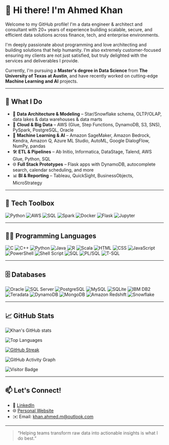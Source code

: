 # 👋 Hi there! I'm Ahmed Khan

Welcome to my GitHub profile! I'm a data engineer & architect and consultant with 20+ years of experience building scalable, secure, and efficient data solutions across finance, tech, and enterprise environments.

I'm deeply passionate about programming and love architecting and building solutions that help humanity. I’m also extremely customer-focused ensuring my clients are not just satisfied, but truly delighted with the services and deliverables I provide.

Currently, I'm pursuing a **Master's degree in Data Science** from **The University of Texas at Austin**, and have recently worked on cutting-edge **Machine Learning and AI** projects.

---

## 🔧 What I Do

- 🧠 **Data Architecture & Modeling** – Star/Snowflake schema, OLTP/OLAP, data lakes & data warehouses & data marts  
- 🚀 **Cloud & Big Data** – AWS (Glue, Step Functions, DynamoDB, S3, SNS), PySpark, PostgreSQL, Oracle  
- 🤖 **Machine Learning & AI** – Amazon SageMaker, Amazon Bedrock, Kendra, Amazon Q, Azure ML Studio, AutoML, Google DialogFlow, NumPy, pandas  
- 🛠️ **ETL & Pipelines** – Ab Initio, Informatica, DataStage, Talend, AWS Glue, Python, SQL  
- 🌐 **Full Stack Prototypes** – Flask apps with DynamoDB, autocomplete search, calendar scheduling, and more  
- 📊 **BI & Reporting** – Tableau, QuickSight, BusinessObjects, MicroStrategy  

---

## 🧰 Tech Toolbox

![Python](https://img.shields.io/badge/-Python-333333?style=flat&logo=python)
![AWS](https://img.shields.io/badge/-AWS-232F3E?style=flat&logo=amazon-aws)
![SQL](https://img.shields.io/badge/-SQL-4479A1?style=flat&logo=mysql)
![Spark](https://img.shields.io/badge/-Apache%20Spark-E25A1C?style=flat&logo=apachespark)
![Docker](https://img.shields.io/badge/-Docker-2496ED?style=flat&logo=docker)
![Flask](https://img.shields.io/badge/-Flask-000000?style=flat&logo=flask)
![Jupyter](https://img.shields.io/badge/-Jupyter-F37626?style=flat&logo=jupyter)

---

## 🧑‍💻 Programming Languages

![C](https://img.shields.io/badge/-C-00599C?style=flat&logo=c)
![C++](https://img.shields.io/badge/-C++-00599C?style=flat&logo=c%2B%2B)
![Python](https://img.shields.io/badge/-Python-3776AB?style=flat&logo=python)
![Java](https://img.shields.io/badge/-Java-007396?style=flat&logo=java)
![R](https://img.shields.io/badge/-R-276DC3?style=flat&logo=r)
![Scala](https://img.shields.io/badge/-Scala-DC322F?style=flat&logo=scala)
![HTML](https://img.shields.io/badge/-HTML5-E34F26?style=flat&logo=html5)
![CSS](https://img.shields.io/badge/-CSS3-1572B6?style=flat&logo=css3)
![JavaScript](https://img.shields.io/badge/-JavaScript-F7DF1E?style=flat&logo=javascript)
![PowerShell](https://img.shields.io/badge/-PowerShell-5391FE?style=flat&logo=powershell)
![Shell Script](https://img.shields.io/badge/-Shell_Scripting-4EAA25?style=flat&logo=gnu-bash)
![SQL](https://img.shields.io/badge/-SQL-4479A1?style=flat&logo=postgresql)
![PL/SQL](https://img.shields.io/badge/-PL/SQL-F80000?style=flat)
![T-SQL](https://img.shields.io/badge/-T--SQL-CC2927?style=flat)

---

## 🗄️ Databases

![Oracle](https://img.shields.io/badge/-Oracle-F80000?style=flat&logo=oracle)
![SQL Server](https://img.shields.io/badge/-SQL%20Server-CC2927?style=flat&logo=microsoft-sql-server)
![PostgreSQL](https://img.shields.io/badge/-PostgreSQL-336791?style=flat&logo=postgresql)
![MySQL](https://img.shields.io/badge/-MySQL-4479A1?style=flat&logo=mysql)
![SQLite](https://img.shields.io/badge/-SQLite-003B57?style=flat&logo=sqlite)
![IBM DB2](https://img.shields.io/badge/-IBM%20DB2-4481C3?style=flat&logo=ibm)
![Teradata](https://img.shields.io/badge/-Teradata-F37440?style=flat)
![DynamoDB](https://img.shields.io/badge/-DynamoDB-4053D6?style=flat&logo=amazondynamodb)
![MongoDB](https://img.shields.io/badge/-MongoDB-47A248?style=flat&logo=mongodb)
![Amazon Redshift](https://img.shields.io/badge/-Amazon%20Redshift-8C4FFF?style=flat&logo=amazon-redshift)
![Snowflake](https://img.shields.io/badge/-Snowflake-56B9EB?style=flat&logo=snowflake)

---

## 📈 GitHub Stats

![Khan's GitHub stats](https://github-readme-stats.vercel.app/api?username=khanahmedm&show_icons=true&theme=radical)

![Top Languages](https://github-readme-stats.vercel.app/api/top-langs/?username=khanahmedm&layout=compact&theme=radical)

[![GitHub Streak](https://streak-stats.demolab.com?user=khanahmedm&theme=radical&hide_border=true)](https://git.io/streak-stats)

![GitHub Activity Graph](https://github-readme-activity-graph.vercel.app/graph?username=khanahmedm&theme=radical)

![Visitor Badge](https://komarev.com/ghpvc/?username=khanahmedm&label=Profile%20views&color=0e75b6&style=flat)


---

## 📫 Let's Connect!

- 💼 [LinkedIn](https://www.linkedin.com/in/khanahmedm/)
- 🌐 [Personal Website](https://khanahmedm.github.io)
- ✉️ Email: khan.ahmed.m@outlook.com

---

> “Helping teams transform raw data into actionable insights is what I do best.”
